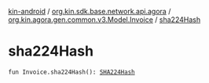 [kin-android](../../index.md) / [org.kin.sdk.base.network.api.agora](../index.md) / [org.kin.agora.gen.common.v3.Model.Invoice](index.md) / [sha224Hash](./sha224-hash.md)

# sha224Hash

`fun Invoice.sha224Hash(): `[`SHA224Hash`](../../org.kin.sdk.base.models/-s-h-a224-hash/index.md)